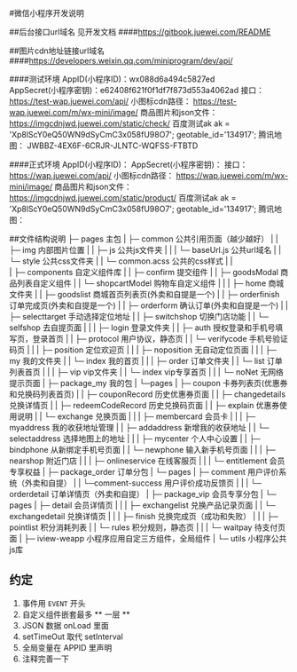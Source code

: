 #微信小程序开发说明

##后台接口url域名
见开发文档
####https://gitbook.juewei.com/README


##图片cdn地址链接url域名
####https://developers.weixin.qq.com/miniprogram/dev/api/

####测试环境
    AppID(小程序ID)：wx088d6a494c5827ed  
    AppSecret(小程序密钥)：e62408f621f0f1df7f873d553a4062ad
    接口：             https://test-wap.juewei.com/api/
    小图标cdn路径：     https://test-wap.juewei.com/m/wx-mini/image/
    商品图片和json文件：https://imgcdnjwd.juewei.com/static/check/
    百度测试ak         ak = 'Xp8lScY0eQ50WN9dSyCmC3x058fU98O7'; geotable_id='134917';
    腾讯地图：         JWBBZ-4EX6F-6CRJR-JLNTC-WQFSS-FTBTD

 
####正式环境
    AppID(小程序ID)：
    AppSecret(小程序密钥)：
    接口：              https://wap.juewei.com/api/
    小图标cdn路径：      https://wap.juewei.com/m/wx-mini/image/
    商品图片和json文件： https://imgcdnjwd.juewei.com/static/product/
    百度测试ak           ak = 'Xp8lScY0eQ50WN9dSyCmC3x058fU98O7'; geotable_id='134917';
    腾讯地图：

##文件结构说明
├─ pages    主包
|   ├─ common    公共引用页面（越少越好）
|   |     ├─ img     内部图片位置
|   |     ├─ js      公共js文件夹
|   |     |   └─ baseUrl.js  公共url域名
|   |     └─ style   公共css文件夹
|   |          └─  common.acss  公共的css样式
|   |              
|   ├─ components  自定义组件库
|   |     ├─ confirm  提交组件
|   |     ├─ goodsModal  商品列表自定义组件
|   |     └─ shopcartModel 购物车自定义组件
|   |
|   ├─ home 商城文件夹
|   |    ├─ goodslist  商城首页列表页(外卖和自提是一个)
|   |    ├─ orderfinish 订单完成页(外卖和自提是一个)
|   |    ├─ orderform  确认订单(外卖和自提是一个)
|   |    ├─ selecttarget 手动选择定位地址
|   |    ├─ switchshop  切换门店功能
|   |    └─ selfshop 去自提页面
|   |
|   ├─ login   登录文件夹
|   |    ├─ auth 授权登录和手机号填写页，登录首页
|   |    ├─ protocol 用户协议，静态页
|   |    └─ verifycode 手机号验证码页
|   |
|   ├─ position 定位欢迎页
|   |
|   ├─ noposition 无自动定位页面
|   |
|   ├─ my     我的文件夹
|   |   └─ index  我的首页
|   |
|   ├─ order    订单文件夹
|   |    └─ list 订单列表首页
|   |
|   ├─ vip   vip文件夹
|   |   └─ index vip专享首页
|   |
|   └─ noNet 无网络提示页面
|
├─ package_my   我的包
|  └─pages
|      ├─ coupon 卡券列表页(优惠券和兑换码列表首页)
|      |    ├─ couponRecord 历史优惠券页面
|      |    ├─ changedetails 兑换详情页
|      |    ├─ redeemCodeRecord 历史兑换码页面
|      |    ├─ explain  优惠券使用说明
|      |    └─ exchange 兑换页面
|      |
|      ├─ membercard 会员卡
|      |
|      ├─ myaddress 我的收获地址管理
|      |     ├─ addaddress 新增我的收获地址
|      |     └─ selectaddress 选择地图上的地址
|      |
|      ├─ mycenter 个人中心设置
|      |     ├─ bindphone 从新绑定手机号页面
|      |     └─ newphone  输入新手机号页面
|      |
|      ├─ nearshop 附近门店
|      |
|      ├─ onlineservice 在线客服页
|      |
|      └─ entitlement 会员专享权益
|
├─ package_order  订单分包
|     └─ pages
|          ├─ comment  用户评价系统（外卖和自提）
|          |    └─comment-success  用户评价成功反馈页
|          |
|          └─ orderdetail  订单详情页（外卖和自提）
|
├─ package_vip 会员专享分包
|    └─ pages
|         ├─ detail  会员详情页
|         |
|         ├─ exchangelist  兑换产品记录页面
|         |      └─ exchangedetail  兑换详情页
|         |
|         ├─ finish 兑换完成页（成功和失败）
|         |
|         ├─ pointlist 积分消耗列表
|         |      └─ rules  积分规则，静态页
|         |
|         └─ waitpay 待支付页面
|
├─ iview-weapp 小程序应用自定三方组件，全局组件
|
└─ utils 小程序公共js库

## 约定
1. 事件用 `EVENT` 开头
2. 自定义组件嵌套最多 ** 一层 **
3. JSON 数据 onLoad 里面
4. setTimeOut 取代 setInterval
5. 全局变量在 APPID 里声明
6. 注释完善一下
